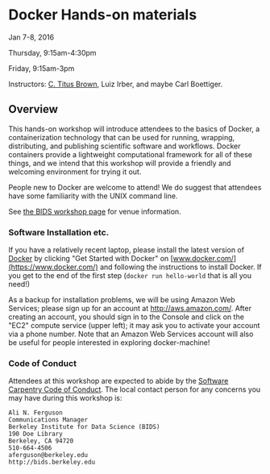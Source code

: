 # Docker Hands-on materials

Jan 7-8, 2016

Thursday, 9:15am-4:30pm

Friday, 9:15am-3pm

Instructors: [C. Titus Brown](titus@idyll.org), Luiz Irber, and maybe
Carl Boettiger.

## Overview

This hands-on workshop will introduce attendees to the basics of
Docker, a containerization technology that can be used for running,
wrapping, distributing, and publishing scientific software and
workflows. Docker containers provide a lightweight computational
framework for all of these things, and we intend that this workshop
will provide a friendly and welcoming environment for trying it out.

People new to Docker are welcome to attend! We do suggest that
attendees have some familiarity with the UNIX command line.

See [the BIDS workshop
page](http://bids.berkeley.edu/events/bids-docker-workshop) for venue
information.

### Software Installation etc.

If you have a relatively recent laptop, please install the latest
version of [Docker](https://www.docker.com/) by clicking "Get Started
with Docker" on [www.docker.com/](https://www.docker.com/) and following
the instructions to install Docker.  If you get to the end of the
first step (`docker run hello-world` that is all you need!)

As a backup for installation problems, we will be using Amazon Web
Services; please sign up for an account at http://aws.amazon.com/.
After creating an account, you should sign in to the Console and click
on the "EC2" compute service (upper left); it may ask you to activate
your account via a phone number.  Note that an Amazon Web Services
account will also be useful for people interested in exploring
docker-machine!

### Code of Conduct

Attendees at this workshop are expected to abide by the
[Software Carpentry Code of Conduct](http://software-carpentry.org/conduct/).
The local contact person for any concerns you may have during this workshop
is:

    Ali N. Ferguson
    Communications Manager
    Berkeley Institute for Data Science (BIDS)
    190 Doe Library
    Berkeley, CA 94720
    510-664-4506
    aferguson@berkeley.edu
    http://bids.berkeley.edu
